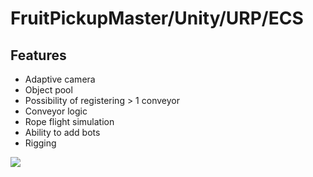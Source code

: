 # FruitPickupMaster/Unity/URP/ECS

## Features

* Adaptive camera
* Object pool
* Possibility of registering > 1 conveyor
* Сonveyor logic
* Rope flight simulation
* Ability to add bots
* Rigging
  
![](FruitPickupMaster.gif)
